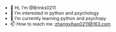 - 👋 Hi, I’m @Brinks0211
- 👀 I’m interested in python and psychology
- 🌱 I’m currently learning python and psychopy
- 📫 How to reach me :zhangyihao0211@163.com

<!---
Brinks0211/Brinks0211 is a ✨ special ✨ repository because its `README.md` (this file) appears on your GitHub profile.
You can click the Preview link to take a look at your changes.
--->
